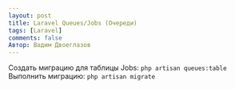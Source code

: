 ```yaml
---
layout: post
title: Laravel Queues/Jobs (Очереди)
tags: [Laravel]
comments: false
Автор: Вадим Двоеглазов
---
```


Создать миграцию для таблицы Jobs: `php artisan queues:table`
Выполнить миграцию: `php artisan migrate`
